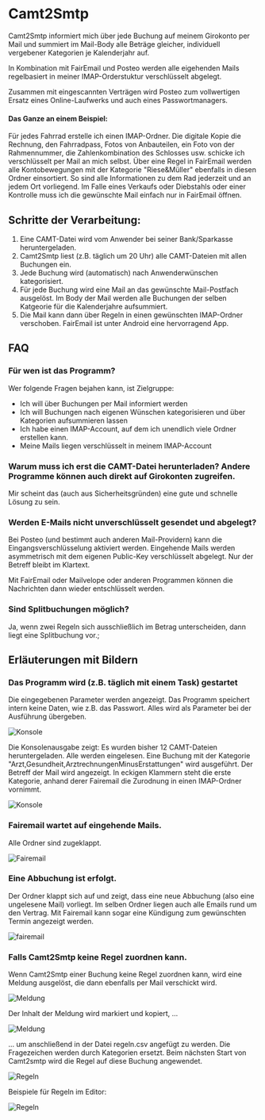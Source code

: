 # Camt2Smtp

Camt2Smtp informiert mich über jede Buchung auf meinem Girokonto per Mail und summiert im Mail-Body alle Beträge gleicher, individuell vergebener Kategorien je Kalenderjahr auf.

In Kombination mit FairEmail und Posteo werden alle eigehenden Mails regelbasiert in meiner IMAP-Orderstuktur verschlüsselt abgelegt. 

Zusammen mit eingescannten Verträgen wird Posteo zum vollwertigen Ersatz eines Online-Laufwerks und auch eines Passwortmanagers.

#### Das Ganze an einem Beispiel:

Für jedes Fahrrad erstelle ich einen IMAP-Ordner. Die digitale Kopie die Rechnung, den Fahrradpass, Fotos von Anbauteilen, ein Foto von der Rahmennummer, die Zahlenkombination des Schlosses usw. schicke ich verschlüsselt per Mail an mich selbst. 
Über eine Regel in FairEmail werden alle Kontobewegungen mit der Kategorie "Riese&Müller" ebenfalls in diesen Ordner einsortiert. So sind alle Informationen zu dem Rad jederzeit und an jedem Ort vorliegend. Im Falle eines Verkaufs oder Diebstahls oder einer Kontrolle muss ich die gewünschte Mail einfach nur in FairEmail öffnen. 

## Schritte der Verarbeitung:

1. Eine CAMT-Datei wird vom Anwender bei seiner Bank/Sparkasse heruntergeladen. 
1. Camt2Smtp liest (z.B. täglich um 20 Uhr) alle CAMT-Dateien mit allen Buchungen ein.
2. Jede Buchung wird (automatisch) nach Anwenderwünschen kategorisiert.
3. Für jede Buchung wird eine Mail an das gewünschte Mail-Postfach ausgelöst. Im Body der Mail werden alle Buchungen der selben Katgeorie für die Kalenderjahre aufsummiert.
4. Die Mail kann dann über Regeln in einen gewünschten IMAP-Ordner verschoben. FairEmail ist unter Android eine hervorragend App. 

## FAQ

### Für wen ist das Programm?

Wer folgende Fragen bejahen kann, ist Zielgruppe: 

* Ich will über Buchungen per Mail informiert werden
* Ich will Buchungen nach eigenen Wünschen kategorisieren und über Kategorien aufsummieren lassen
* Ich habe einen IMAP-Account, auf dem ich unendlich viele Ordner erstellen kann.
* Meine Mails liegen verschlüsselt in meinem IMAP-Account

### Warum muss ich erst die CAMT-Datei herunterladen? Andere Programme können auch direkt auf Girokonten zugreifen.

Mir scheint das (auch aus Sicherheitsgründen) eine gute und schnelle Lösung zu sein. 

### Werden E-Mails nicht unverschlüsselt gesendet und abgelegt?

Bei Posteo (und bestimmt auch anderen Mail-Providern) kann die Eingangsverschlüsselung aktiviert werden. Eingehende Mails werden asymmetrisch mit dem eigenen Public-Key verschlüsselt abgelegt. Nur der Betreff bleibt im Klartext. 

Mit FairEmail oder Mailvelope oder anderen Programmen können die Nachrichten dann wieder entschlüsselt werden. 

### Sind Splitbuchungen möglich?

Ja, wenn zwei Regeln sich ausschließlich im Betrag unterscheiden, dann liegt eine Splitbuchung vor.;

## Erläuterungen mit Bildern 

### Das Programm wird (z.B. täglich mit einem Task) gestartet
Die eingegebenen Parameter werden angezeigt. Das Programm speichert intern keine Daten, wie z.B. das Passwort. Alles wird als Parameter bei der Ausführung übergeben. 

![Konsole](Camt2Smtp/Bilder/Parameter.png?raw=true)

Die Konsolenausgabe zeigt: Es wurden bisher 12 CAMT-Dateien heruntergeladen. Alle werden eingelesen. Eine Buchung mit der Kategorie "Arzt,Gesundheit,ArztrechnungenMinusErstattungen" wird ausgeführt. Der Betreff der Mail wird angezeigt. In eckigen Klammern steht die erste Kategorie, anhand derer Fairemail die Zurodnung in einen IMAP-Ordner vornimmt.

![Konsole](Camt2Smtp/Bilder/console.png?raw=true)

### Fairemail wartet auf eingehende Mails.
Alle Ordner sind zugeklappt. 

![Fairemail](Camt2Smtp/Bilder/fairemail_zugeklappt.png?raw=true)

### Eine Abbuchung ist erfolgt.
Der Ordner klappt sich auf und zeigt, dass eine neue Abbuchung (also eine ungelesene Mail) vorliegt. Im selben Ordner liegen auch alle Emails rund um den Vertrag. Mit Fairemail kann sogar eine Kündigung zum gewünschten Termin angezeigt werden.

![fairemail](Camt2Smtp/Bilder/fairemail_neue_abbuchung.png?raw=true)

### Falls Camt2Smtp keine Regel zuordnen kann.

Wenn Camt2Smtp einer Buchung keine Regel zuordnen kann, wird eine Meldung ausgelöst, die dann ebenfalls per Mail verschickt wird.

![Meldung](Camt2Smtp/Bilder/meldung.png?raw=true)

Der Inhalt der Meldung wird markiert und kopiert, ... 

![Meldung](Camt2Smtp/Bilder/meldung_geoeffnet_markiert.png?raw=true)

... um anschließend in der Datei regeln.csv angefügt zu werden. Die Fragezeichen werden durch Kategorien ersetzt. Beim nächsten Start von Camt2smtp wird die Regel auf diese Buchung angewendet.

![Regeln](Camt2Smtp/Bilder/regeln.png?raw=true)

Beispiele für Regeln im Editor:

![Regeln](Camt2Smtp/Bilder/regeln_beispiele.png?raw=true)


